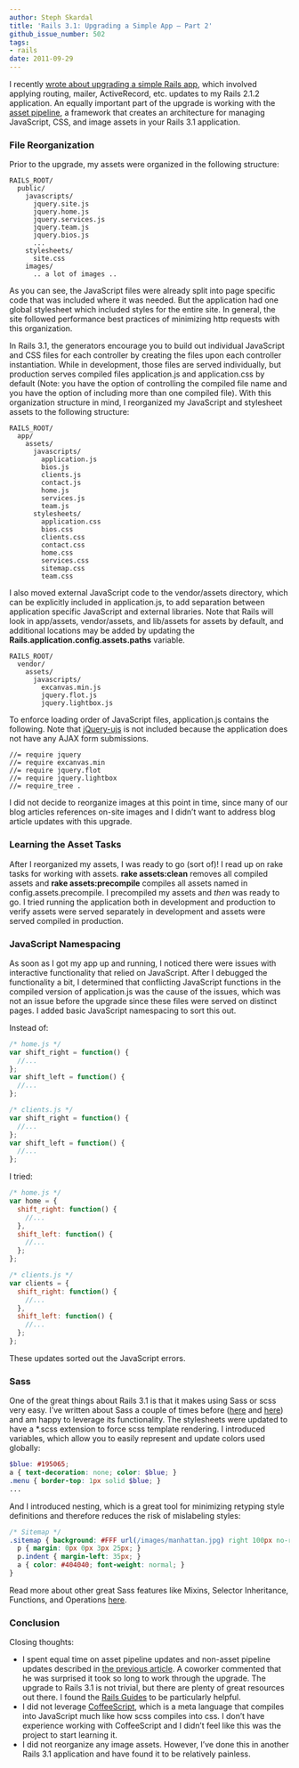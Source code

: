 ```yaml
---
author: Steph Skardal
title: 'Rails 3.1: Upgrading a Simple App — Part 2'
github_issue_number: 502
tags:
- rails
date: 2011-09-29
---
```




I recently [wrote about upgrading a simple Rails app](/blog/2011/09/rails-31-upgrading-simple-app-part-1), which involved applying routing, mailer, ActiveRecord, etc. updates to my Rails 2.1.2 application. An equally important part of the upgrade is working with the [asset pipeline](http://guides.rubyonrails.org/asset_pipeline.html), a framework that creates an architecture for managing JavaScript, CSS, and image assets in your Rails 3.1 application.

### File Reorganization

Prior to the upgrade, my assets were organized in the following structure:

```plain
RAILS_ROOT/
  public/
    javascripts/
      jquery.site.js
      jquery.home.js
      jquery.services.js
      jquery.team.js
      jquery.bios.js
      ...
    stylesheets/
      site.css
    images/
      .. a lot of images ..
```

As you can see, the JavaScript files were already split into page specific code that was included where it was needed. But the application had one global stylesheet which included styles for the entire site. In general, the site followed performance best practices of minimizing http requests with this organization.

In Rails 3.1, the generators encourage you to build out individual JavaScript and CSS files for each controller by creating the files upon each controller instantiation. While in development, those files are served individually, but production serves compiled files application.js and application.css by default (Note: you have the option of controlling the compiled file name and you have the option of including more than one compiled file). With this organization structure in mind, I reorganized my JavaScript and stylesheet assets to the following structure:

```plain
RAILS_ROOT/
  app/
    assets/
      javascripts/
        application.js
        bios.js
        clients.js
        contact.js
        home.js
        services.js
        team.js
      stylesheets/
        application.css
        bios.css
        clients.css
        contact.css
        home.css
        services.css
        sitemap.css
        team.css
```

I also moved external JavaScript code to the vendor/assets directory, which can be explicitly included in application.js, to add separation between application specific JavaScript and external libraries. Note that Rails will look in app/assets, vendor/assets, and lib/assets for assets by default, and additional locations may be added by updating the **Rails.application.config.assets.paths** variable.

```plain
RAILS_ROOT/
  vendor/
    assets/
      javascripts/
        excanvas.min.js
        jquery.flot.js
        jquery.lightbox.js
```

To enforce loading order of JavaScript files, application.js contains the following. Note that [jQuery-ujs](https://github.com/rails/jquery-ujs) is not included because the application does not have any AJAX form submissions.

```plain
//= require jquery
//= require excanvas.min
//= require jquery.flot
//= require jquery.lightbox
//= require_tree .
```

I did not decide to reorganize images at this point in time, since many of our blog articles references on-site images and I didn’t want to address blog article updates with this upgrade.

### Learning the Asset Tasks

After I reorganized my assets, I was ready to go (sort of)! I read up on rake tasks for working with assets. **rake assets:clean** removes all compiled assets and **rake assets:precompile** compiles all assets named in config.assets.precompile. I precompiled my assets and *then* was ready to go. I tried running the application both in development and production to verify assets were served separately in development and assets were served compiled in production.

### JavaScript Namespacing

As soon as I got my app up and running, I noticed there were issues with interactive functionality that relied on JavaScript. After I debugged the functionality a bit, I determined that conflicting JavaScript functions in the compiled version of application.js was the cause of the issues, which was not an issue before the upgrade since these files were served on distinct pages. I added basic JavaScript namespacing to sort this out.

Instead of:

```javascript
/* home.js */
var shift_right = function() {
  //...
};
var shift_left = function() {
  //...
};

/* clients.js */
var shift_right = function() {
  //...
};
var shift_left = function() {
  //...
};
```

I tried:

```javascript
/* home.js */
var home = {
  shift_right: function() {
    //...
  },
  shift_left: function() {
    //...
  };
};

/* clients.js */
var clients = {
  shift_right: function() {
    //...
  },
  shift_left: function() {
    //...
  };
};
```

These updates sorted out the JavaScript errors.

### Sass

One of the great things about Rails 3.1 is that it makes using Sass or scss very easy. I’ve written about Sass a couple of times before ([here](/blog/2011/05/sass-at-railsconf-2011) and [here](/blog/2011/05/railsconf-2011-day-one)) and am happy to leverage its functionality. The stylesheets were updated to have a *.scss extension to force scss template rendering. I introduced variables, which allow you to easily represent and update colors used globally:

```scss
$blue: #195065;
a { text-decoration: none; color: $blue; }
.menu { border-top: 1px solid $blue; }
...
```

And I introduced nesting, which is a great tool for minimizing retyping style definitions and therefore reduces the risk of mislabeling styles:

```css
/* Sitemap */
.sitemap { background: #FFF url(/images/manhattan.jpg) right 100px no-repeat; 
  p { margin: 0px 0px 3px 25px; }
  p.indent { margin-left: 35px; }
  a { color: #404040; font-weight: normal; }
}
```

Read more about other great Sass features like Mixins, Selector Inheritance, Functions, and Operations [here](https://sass-lang.com/).

### Conclusion

Closing thoughts:

- I spent equal time on asset pipeline updates and non-asset pipeline updates described in [the previous article](/blog/2011/09/rails-31-upgrading-simple-app-part-1). A coworker commented that he was surprised it took so long to work through the upgrade. The upgrade to Rails 3.1 is not trivial, but there are plenty of great resources out there. I found the [Rails Guides](http://guides.rubyonrails.org/index.html) to be particularly helpful.
- I did not leverage [CoffeeScript](https://coffeescript.org/), which is a meta language that compiles into JavaScript much like how scss compiles into css. I don’t have experience working with CoffeeScript and I didn’t feel like this was the project to start learning it.
- I did not reorganize any image assets. However, I’ve done this in another Rails 3.1 application and have found it to be relatively painless.


